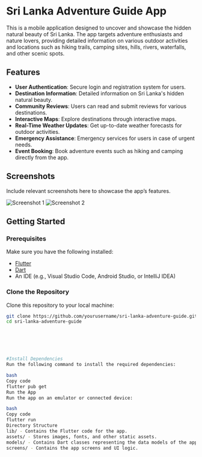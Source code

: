 # Sri Lanka Adventure Guide App

This is a mobile application designed to uncover and showcase the hidden natural beauty of Sri Lanka. The app targets adventure enthusiasts and nature lovers, providing detailed information on various outdoor activities and locations such as hiking trails, camping sites, hills, rivers, waterfalls, and other scenic spots.

## Features

- **User Authentication**: Secure login and registration system for users.
- **Destination Information**: Detailed information on Sri Lanka's hidden natural beauty.
- **Community Reviews**: Users can read and submit reviews for various destinations.
- **Interactive Maps**: Explore destinations through interactive maps.
- **Real-Time Weather Updates**: Get up-to-date weather forecasts for outdoor activities.
- **Emergency Assistance**: Emergency services for users in case of urgent needs.
- **Event Booking**: Book adventure events such as hiking and camping directly from the app.
  
## Screenshots

Include relevant screenshots here to showcase the app’s features.

![Screenshot 1](assets/screenshots/screenshot1.png)
![Screenshot 2](assets/screenshots/screenshot2.png)

## Getting Started

### Prerequisites

Make sure you have the following installed:

- [Flutter](https://flutter.dev/docs/get-started/install)
- [Dart](https://dart.dev/get-dart)
- An IDE (e.g., Visual Studio Code, Android Studio, or IntelliJ IDEA)

### Clone the Repository

Clone this repository to your local machine:

```bash
git clone https://github.com/yourusername/sri-lanka-adventure-guide.git
cd sri-lanka-adventure-guide






#Install Dependencies
Run the following command to install the required dependencies:

bash
Copy code
flutter pub get
Run the App
Run the app on an emulator or connected device:

bash
Copy code
flutter run
Directory Structure
lib/ - Contains the Flutter code for the app.
assets/ - Stores images, fonts, and other static assets.
models/ - Contains Dart classes representing the data models of the app (e.g., destinations, events).
screens/ - Contains the app screens and UI logic.
